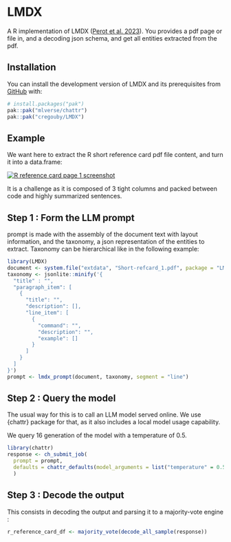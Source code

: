 
<!-- README.md is generated from README.Rmd. Please edit that file -->

# LMDX

<!-- badges: start -->
<!-- badges: end -->

A R implementation of LMDX ([Perot et
al. 2023](https://arxiv.org/pdf/2309.10952.pdf)). You provides a pdf
page or file in, and a decoding json schema, and get all entities
extracted from the pdf.

## Installation

You can install the development version of LMDX and its prerequisites
from [GitHub](https://github.com/) with:

``` r
# install.packages("pak")
pak::pak("mlverse/chattr")
pak::pak("cregouby/LMDX")
```

## Example

We want here to extract the R short reference card pdf file content, and
turn it into a data.frame:

[![R reference card page 1
screenshot](inst/extdata/Short-refcard_1.jpg)](https://cran.r-project.org/doc/contrib/Short-refcard.pdf)

It is a challenge as it is composed of 3 tight columns and packed
between code and highly summarized sentences.

## Step 1 : Form the LLM prompt

prompt is made with the assembly of the document text with layout
information, and the taxonomy, a json representation of the entities to
extract. Taxonomy can be hierarchical like in the following example:

``` r
library(LMDX)
document <- system.file("extdata", "Short-refcard_1.pdf", package = "LMDX")
taxonomy <- jsonlite::minify('{
  "title" : "",
  "paragraph_item": [
    {
      "title": "",
      "description": [],
      "line_item": [
        {
          "command": "",
          "description": "",
          "example": []
        }
      ]
    }
  ]
}')
prompt <- lmdx_prompt(document, taxonomy, segment = "line")
```

## Step 2 : Query the model

The usual way for this is to call an LLM model served online. We use
{chattr} package for that, as it also includes a local model usage
capability.

We query 16 generation of the model with a temperature of 0.5.

``` r
library(chattr)
response <- ch_submit_job(
  prompt = prompt, 
  defaults = chattr_defaults(model_arguments = list("temperature" = 0.5))
  )
```

## Step 3 : Decode the output

This consists in decoding the output and parsing it to a majority-vote
engine :

``` r
r_reference_card_df <- majority_vote(decode_all_sample(response))
```
